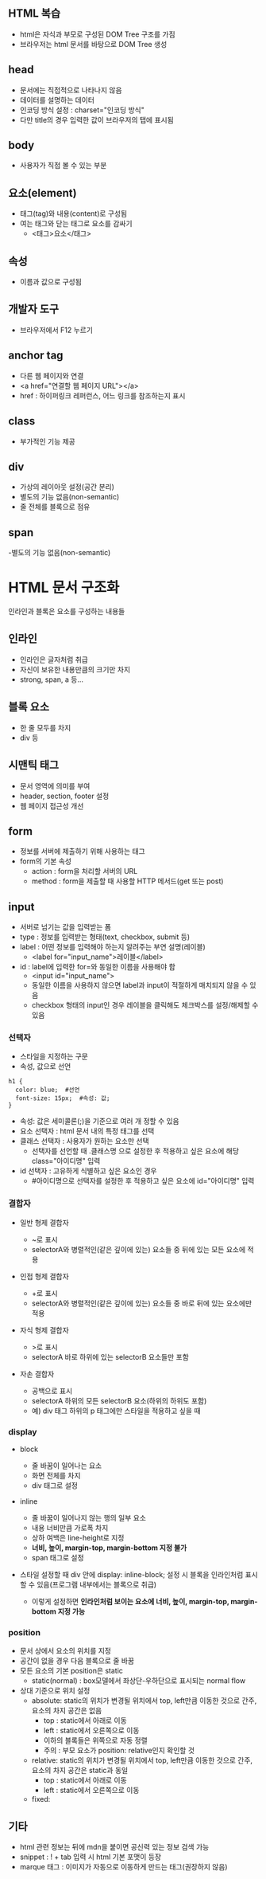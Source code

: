 ## HTML 복습

- html은 자식과 부모로 구성된 DOM Tree 구조를 가짐
- 브라우저는 html 문서를 바탕으로 DOM Tree 생성

## head

- 문서에는 직접적으로 나타나지 않음
- 데이터를 설명하는 데이터
- 인코딩 방식 설정 : charset="인코딩 방식"
- 다만 title의 경우 입력한 값이 브라우저의 탭에 표시됨

## body

- 사용자가 직접 볼 수 있는 부분

## 요소(element)

- 태그(tag)와 내용(content)로 구성됨
- 여는 태그와 닫는 태그로 요소를 감싸기
  - \<태그>요소\<\/태그>

## 속성

- 이름과 값으로 구성됨

## 개발자 도구

- 브라우저에서 F12 누르기

## anchor tag

- 다른 웹 페이지와 연결
- \<a href="연결할 웹 페이지 URL">\</a>
- href : 하이퍼링크 레퍼런스, 어느 링크를 참조하는지 표시

## class

- 부가적인 기능 제공

## div

- 가상의 레이아웃 설정(공간 분리)
- 별도의 기능 없음(non-semantic)
- 줄 전체를 블록으로 점유

## span

-별도의 기능 없음(non-semantic)

# HTML 문서 구조화

인라인과 블록은 요소를 구성하는 내용들

## 인라인

- 인라인은 글자처럼 취급
- 자신이 보유한 내용만큼의 크기만 차지
- strong, span, a 등...

## 블록 요소

- 한 줄 모두를 차지
- div 등

## 시맨틱 태그

- 문서 영역에 의미를 부여
- header, section, footer 설정
- 웹 페이지 접근성 개선

## form

- 정보를 서버에 제출하기 위해 사용하는 태그
- form의 기본 속성
  - action : form을 처리할 서버의 URL
  - method : form을 제출할 때 사용할 HTTP 메서드(get 또는 post)

## input

- 서버로 넘기는 값을 입력받는 폼
- type : 정보를 입력받는 형태(text, checkbox, submit 등)
- label : 어떤 정보를 입력해야 하는지 알려주는 부연 설명(레이블)
  - \<label for="input_name">레이블\</label>
- id : label에 입력한 for=와 동일한 이름을 사용해야 함
  - \<input id="input_name">
  - 동일한 이름을 사용하지 않으면 label과 input이 적절하게 매치되지 않을 수 있음
  - checkbox 형태의 input인 경우 레이블을 클릭해도 체크박스를 설정/해제할 수 있음



### 선택자

- 스타일을 지정하는 구문
- 속성, 값으로 선언
```
h1 {
  color: blue;  #선언
  font-size: 15px;  #속성: 값;
}
```
- 속성: 값은 세미콜론(;)을 기준으로 여러 개 정할 수 있음
- 요소 선택자 : html 문서 내의 특정 태그를 선택
- 클래스 선택자 : 사용자가 원하는 요소만 선택
  - 선택자를 선언할 때 .클래스명 으로 설정한 후 적용하고 싶은 요소에 해당 class="아이디명" 입력
- id 선택자 : 고유하게 식별하고 싶은 요소인 경우
  - #아이디명으로 선택자를 설정한 후 적용하고 싶은 요소에 id="아이디명" 입력

### 결합자

- 일반 형제 결합자
  - \~로 표시
  - selectorA와 병렬적인(같은 깊이에 있는) 요소들 중 뒤에 있는 모든 요소에 적용
  
- 인접 형제 결합자
  - \+로 표시
  - selectorA와 병렬적인(같은 깊이에 있는) 요소들 중 바로 뒤에 있는 요소에만 적용

- 자식 형제 결합자
  - \>로 표시
  - selectorA 바로 하위에 있는 selectorB 요소들만 포함

- 자손 결합자
  - 공백으로 표시
  - selectorA 하위의 모든 selectorB 요소(하위의 하위도 포함)
  - 예) div 태그 하위의 p 태그에만 스타일을 적용하고 싶을 때

### display

- block
  - 줄 바꿈이 일어나는 요소
  - 화면 전체를 차지
  - div 태그로 설정

- inline
  - 줄 바꿈이 일어나지 않는 행의 일부 요소
  - 내용 너비만큼 가로폭 차지
  - 상하 여백은 line-height로 지정
  - **너비, 높이, margin-top, margin-bottom 지정 불가**
  - span 태그로 설정

- 스타일 설정할 때 div 안에 display: inline-block; 설정 시 블록을 인라인처럼 표시할 수 있음(프로그램 내부에서는 블록으로 취급)
  - 이렇게 설정하면 **인라인처럼 보이는 요소에 너비, 높이, margin-top, margin-bottom 지정 가능**

### position

- 문서 상에서 요소의 위치를 지정
- 공간이 없을 경우 다음 블록으로 줄 바꿈
- 모든 요소의 기본 position은 static
  - static(normal) : box모델에서 좌상단-우하단으로 표시되는 normal flow
- 상대 기준으로 위치 설정
  - absolute: static의 위치가 변경될 위치에서 top, left만큼 이동한 것으로 간주, 요소의 차지 공간은 없음
    - top : static에서 아래로 이동
    - left : static에서 오른쪽으로 이동
    - 이하의 블록들은 위쪽으로 자동 정렬
    - 주의 : 부모 요소가 position: relative인지 확인할 것
  - relative: static의 위치가 변경될 위치에서 top, left만큼 이동한 것으로 간주, 요소의 차지 공간은 static과 동일
    - top : static에서 아래로 이동
    - left : static에서 오른쪽으로 이동
  - fixed:



## 기타

- html 관련 정보는 뒤에 mdn을 붙이면 공신력 있는 정보 검색 가능
- snippet : ! + tab 입력 시 html 기본 포맷이 등장
- marque 태그 : 이미지가 자동으로 이동하게 만드는 태그(권장하지 않음)